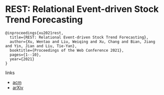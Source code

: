 # REST: Relational Event-driven Stock Trend Forecasting

```
@inproceedings{xu2021rest,
  title={REST: Relational Event-driven Stock Trend Forecasting},
  author={Xu, Wentao and Liu, Weiqing and Xu, Chang and Bian, Jiang and Yin, Jian and Liu, Tie-Yan},
  booktitle={Proceedings of the Web Conference 2021},
  pages={1--10},
  year={2021}
}
```

links
- [acm](https://dl.acm.org/doi/abs/10.1145/3442381.3450032)
- [arXiv](https://arxiv.org/abs/2102.07372)
